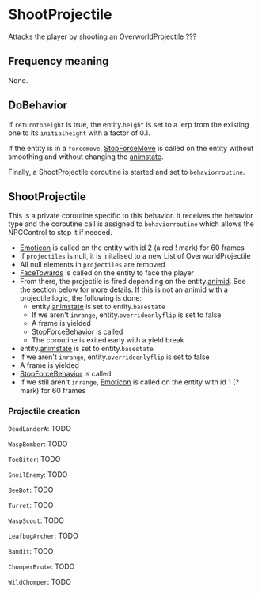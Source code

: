 # ShootProjectile
Attacks the player by shooting an OverworldProjectile ???

## Frequency meaning
None.

## DoBehavior
If `returntoheight` is true, the entity.`height` is set to a lerp from the existing one to its `initialheight` with a factor of 0.1.

If the entity is in a `forcemove`, [StopForceMove](../../EntityControl/EntityControl%20Methods.md#stopforcemove) is called on the entity without smoothing and without changing the [animstate](../../EntityControl/Animations/animstate.md).

Finally, a ShootProjectile coroutine is started and set to `behaviorroutine`.

## ShootProjectile
This is a private coroutine specific to this behavior. It receives the behavior type and the coroutine call is assigned to `behaviorroutine` which allows the NPCControl to stop it if needed.

- [Emoticon](../../EntityControl/EntityControl%20Methods.md#emoticon) is called on the entity with id 2 (a red ! mark) for 60 frames
- If `projectiles` is null, it is initalised to a new List of OverworldProjectile
- All null elements in `projectiles` are removed
- [FaceTowards](../../EntityControl/EntityControl%20Methods.md#facetowards) is called on the entity to face the player
- From there, the projectile is fired depending on the entity.[animid](../../../Enums%20and%20IDs/AnimIDs.md#animids). See the section below for more details. If this is not an animid with a projectile logic, the following is done:
  - entity.[animstate](../../EntityControl/Animations/animstate.md) is set to entity.`basestate`
  - If we aren't `inrange`, entity.`overrideonlyflip` is set to false
  - A frame is yielded
  - [StopForceBehavior](../Notable%20methods/StopForceBehavior.md) is called
  - The coroutine is exited early with a yield break
- entity.[animstate](../../EntityControl/Animations/animstate.md) is set to entity.`basestate`
- If we aren't `inrange`, entity.`overrideonlyflip` is set to false
- A frame is yielded
- [StopForceBehavior](../Notable%20methods/StopForceBehavior.md) is called
- If we still aren't `inrange`, [Emoticon](../../EntityControl/EntityControl%20Methods.md#emoticon) is called on the entity with id 1 (? mark) for 60 frames

### Projectile creation
`DeadLanderA`:
TODO

`WaspBomber`:
TODO

`ToeBiter`:
TODO

`SneilEnemy`:
TODO

`BeeBot`:
TODO

`Turret`:
TODO

`WaspScout`:
TODO

`LeafbugArcher`:
TODO

`Bandit`:
TODO

`ChomperBrute`:
TODO

`WildChomper`:
TODO
